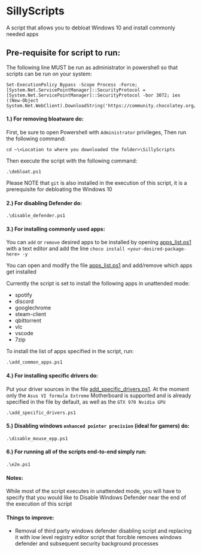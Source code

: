 # SillyScripts
A script that allows you to debloat Windows 10 and install commonly needed apps

## Pre-requisite for script to run:

The following line MUST be run as administrator in powershell so that scripts can be run on your system:
```
Set-ExecutionPolicy Bypass -Scope Process -Force; [System.Net.ServicePointManager]::SecurityProtocol = [System.Net.ServicePointManager]::SecurityProtocol -bor 3072; iex ((New-Object System.Net.WebClient).DownloadString('https://community.chocolatey.org/install.ps1'))
```

#### 1.) For removing bloatware do:

First, be sure to open Powershell with `Administrator` privileges,
Then run the following command:
```
cd ~\<Location to where you downloaded the folder>\SillyScripts 
```
Then execute the script with the following command:
```
.\debloat.ps1
```
Please NOTE that `git` is also installed in the execution of this script, it is a prerequisite for debloating the Windows 10

#### 2.) For disabling Defender do:

```
.\disable_defender.ps1
```

#### 3.) For installing commonly used apps:

You can `add` or `remove` desired apps to be installed by opening [apps_list.ps1](apps_list.ps1) with a text editor
and add the line `choco install <your-desired-package-here> -y` 

You can open and modify the file [apps_list.ps1](apps_list.ps1) and add/remove which apps get installed

Currently the script is set to install the following apps in unattended mode:

* spotify 
* discord 
* googlechrome 
* steam-client 
* qbittorrent 
* vlc
* vscode 
* 7zip 

To install the list of apps specified in the script, run:

```
.\add_common_apps.ps1
```

#### 4.) For installing specific drivers do:

Put your driver sources in the file [add_specific_drivers.ps1](add_specific_drivers.ps1). At the moment only the `Asus VI formula Extreme` Motherboard is supported
and is already specified in the file by default, as well as the `GTX 970 Nvidia GPU`
```
.\add_specific_drivers.ps1
```

#### 5.) Disabling windows `enhanced pointer precision` (ideal for gamers) do:
```
.\disable_mouse_epp.ps1
```

#### 6.) For running all of the scripts end-to-end simply run:
```
.\e2e.ps1
```

#### Notes:
 
While most of the script executes in unattended mode, you will have to specify that you would like to Disable Windows Defender near the end of the execution of this script

#### Things to improve:

* Removal of third party windows defender disabling script and replacing it with low level registry editor script that forcible removes windows defender and subsequent security background processes
